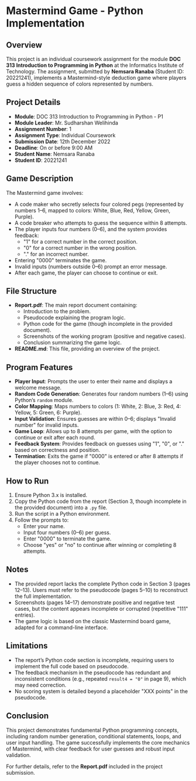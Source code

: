 # Mastermind Game - Python Implementation

## Overview
This project is an individual coursework assignment for the module **DOC 313 Introduction to Programming in Python** at the Informatics Institute of Technology. The assignment, submitted by **Nemsara Ranaba** (Student ID: 20221241), implements a Mastermind-style deduction game where players guess a hidden sequence of colors represented by numbers.

## Project Details
- **Module**: DOC 313 Introduction to Programming in Python - P1
- **Module Leader**: Mr. Sudharshan Welihinda
- **Assignment Number**: 1
- **Assignment Type**: Individual Coursework
- **Submission Date**: 12th December 2022
- **Deadline**: On or before 9:00 AM
- **Student Name**: Nemsara Ranaba
- **Student ID**: 20221241

## Game Description
The Mastermind game involves:
- A code maker who secretly selects four colored pegs (represented by numbers 1–6, mapped to colors: White, Blue, Red, Yellow, Green, Purple).
- A code breaker who attempts to guess the sequence within 8 attempts.
- The player inputs four numbers (0–6), and the system provides feedback:
  - "1" for a correct number in the correct position.
  - "0" for a correct number in the wrong position.
  - "." for an incorrect number.
- Entering "0000" terminates the game.
- Invalid inputs (numbers outside 0–6) prompt an error message.
- After each game, the player can choose to continue or exit.

## File Structure
- **Report.pdf**: The main report document containing:
  - Introduction to the problem.
  - Pseudocode explaining the program logic.
  - Python code for the game (though incomplete in the provided document).
  - Screenshots of the working program (positive and negative cases).
  - Conclusion summarizing the game logic.
- **README.md**: This file, providing an overview of the project.

## Program Features
- **Player Input**: Prompts the user to enter their name and displays a welcome message.
- **Random Code Generation**: Generates four random numbers (1–6) using Python’s `random` module.
- **Color Mapping**: Maps numbers to colors (1: White, 2: Blue, 3: Red, 4: Yellow, 5: Green, 6: Purple).
- **Input Validation**: Ensures guesses are within 0–6; displays "Invalid number" for invalid inputs.
- **Game Loop**: Allows up to 8 attempts per game, with the option to continue or exit after each round.
- **Feedback System**: Provides feedback on guesses using "1", "0", or "." based on correctness and position.
- **Termination**: Exits the game if "0000" is entered or after 8 attempts if the player chooses not to continue.

## How to Run
1. Ensure Python 3.x is installed.
2. Copy the Python code from the report (Section 3, though incomplete in the provided document) into a `.py` file.
3. Run the script in a Python environment.
4. Follow the prompts to:
   - Enter your name.
   - Input four numbers (0–6) per guess.
   - Enter "0000" to terminate the game.
   - Choose "yes" or "no" to continue after winning or completing 8 attempts.

## Notes
- The provided report lacks the complete Python code in Section 3 (pages 12–13). Users must refer to the pseudocode (pages 5–10) to reconstruct the full implementation.
- Screenshots (pages 14–17) demonstrate positive and negative test cases, but the content appears incomplete or corrupted (repetitive "111" entries).
- The game logic is based on the classic Mastermind board game, adapted for a command-line interface.

## Limitations
- The report’s Python code section is incomplete, requiring users to implement the full code based on pseudocode.
- The feedback mechanism in the pseudocode has redundant and inconsistent conditions (e.g., repeated `result4 = "0"` in page 9), which may need correction.
- No scoring system is detailed beyond a placeholder "XXX points" in the pseudocode.

## Conclusion
This project demonstrates fundamental Python programming concepts, including random number generation, conditional statements, loops, and user input handling. The game successfully implements the core mechanics of Mastermind, with clear feedback for user guesses and robust input validation.

For further details, refer to the **Report.pdf** included in the project submission.